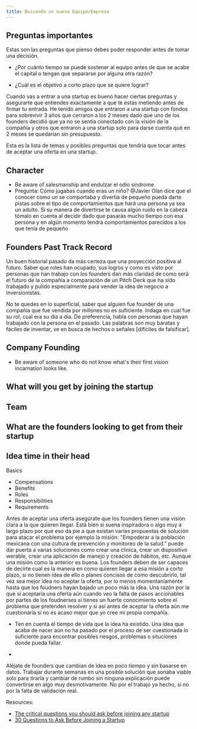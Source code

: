 ```yaml
---
title: Buscando un nuevo Equipo/Empresa
---
```


## Preguntas importantes

Estas son las preguntas que pienso debes poder responder antes de tomar una decisión.

- ¿Por cuánto tiempo se puede sostener al equipo antes de que se acabe el capital o tengan que separarse por alguna otra razón?   

- ¿Cuál es el objetivo a corto plazo que se quiere lograr?

Cuando vas a entrar a una startup es bueno hacer ciertas preguntas y asegurarte que entiendes exactamente a que te estás metiendo antes de firmar tu entrada. He tenido amigos que entraron a una startup con fondos para sobrevivir 3 años que cerraron a los 2 meses dado que uno de los founders decidió que ya no se sentía conectado con la visión de la compañía y otros que entraron a una startup solo para darse cuenta qué en 2 meses se quedarían sin presupuesto. 

Esta es la lista de temas y posibles preguntas que tendría que tocar antes de aceptar una oferta en una startup.  

## Character

- Be aware of salesmanship and endulzar el odio sindrome
- Pregunta: Cómo jugabas cuando eras un niño? @Javier Olan dice que el conocer como un se comportaba y divertía de pequeño pueda darte pistas sobre el tipo de comportamientos que hará una persona ya sea un adulto. Si su manera de divertirse te causa algún ruido en la cabeza tómalo en cuenta al decidir dado que pasarás mucho tiempo con esa persona y en algún momento tendrá comportamientos parecidos a los que tenía de pequeño  

## Founders Past Track Record

Un buen historial pasado da más certeza que una proyección positiva al futuro. Saber que roles han ocupado, sus logros y como es visto por personas que han trabajo con los founders dan más claridad de como será el futuro de la compañía a comparación de un Pitch Deck que ha sido trabajado y pulido especialmente para vender la idea de negocio a inversionistas. 

No te quedes en lo superficial, saber que alguien fue founder de una compañía que fue vendida por millones no es suficiente. Indaga en cual fue su rol, cual era su día a día. De preferencia, habla con personas que hayan trabajado con la persona en el pasado. Las palabras son muy baratas y fáciles de inventar, ve en busca de hechos o señales [difíciles de falsificar].

## Company Founding

- Be aware of someone who do not know what's their first vision incarnation looks like.


## What will you get by joining the startup

## Team 

## What are the founders looking to get from their startup

## Idea time in their head
Basics

- Compensations
- Benefits
- Roles
- Responsibilities
- Requirements


Antes de aceptar una oferta asegúrate que los founders tienen una visión clara a la que quieren llegar. Está bien si suena inspiradora o algo muy a largo plazo por que eso da pie a que existan varías propuestas de solución para atacar el problema por ejemplo la misión: "Empoderar a la población mexicana con una cultura de prevención y monitoreo de la salud." puede dar puerta a varias soluciones como crear una clínica, crear un dispositivo werable, crear una aplicación de manejo y creación de hábitos, etc. Aunque una misión como la anterior es buena. Los founders deben de ser capaces de decirte cual es la manera en como quieren llegar a esa misión a corto plazo, si no tienen idea de ello o planes concisos de como descubrirlo, tal vez sea mejor idea no aceptar la oferta, por lo menos momentaniamente hasta que los foudners hayan bajado un poco más la idea. Una razón por la que si aceptaría una oferta aún cuando veo la falta de pasos accionables por partes de los foudnerses si tienes un fuerte conocimiento sobre el problema que pretenden resolver y si así antes de aceptar la oferta aún me cuestionaría si no es acaso mejor que yo cree mi propia compañía. 

- Ten en cuenta el tiempo de vida que la idea ha existido. Una idea que acaba de nacer aún no ha pasado por el proceso de ser cuestionada lo suficiente para encontrar posibles riesgos, problemas o situciones donde pueda fallar. 

- 


Aléjate de founders que cambian de idea en poco tiempo y sin basarse en datos. Trabajar durante semanas en una posible solución que sonaba viable solo para tirarla y cambiar de rumbo sin ninguna explicación puede convertirse en algo muy desmotivamente. No por el trabajo ya hecho, si no por la falta de validación real. 


Resources:

-  [The critical questions you should ask before joining any startup](https://medium.com/@shinamemud/the-critical-questions-you-should-ask-before-join-any-startup-d4eb47eacb7a)
- [30 Questions to Ask Before Joining a Startup](https://angel.co/blog/30-questions-to-ask-before-joining-a-startup)


